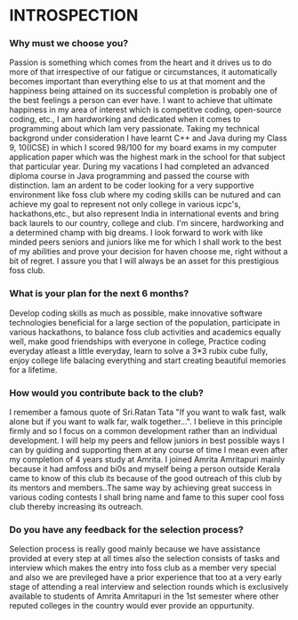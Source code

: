 # INTROSPECTION 
### Why must we choose you?
Passion is something which comes from the heart and it drives us to do more of that irrespective of our fatigue or circumstances, it automatically
becomes important than everything else to us at that moment and the happiness being attained on its successful completion is probably one of the 
best feelings a person can ever have. I want to achieve that ultimate happiness in my area of interest which is competitve coding, open-source 
coding, etc., I am hardworking and dedicated when it comes to programming about which Iam very passionate. Taking my technical backgrond under 
consideration I have learnt C++ and Java during my Class 9, 10(ICSE) in which I scored 98/100 for my board exams in my computer application paper 
which was the highest mark in the school for that subject that particular year. During my vacations I had completed an advanced diploma course in 
Java programming and passed the course with distinction. Iam an ardent to be coder looking for a very supportive environment like foss club where my 
coding skills can be nutured and can achieve my goal to represent not only college in various icpc's, hackathons,etc., but also represent India in 
international events and bring back laurels to our country, college and club. I'm sincere, hardworking and a determined champ with big dreams. I look
forward to work with like minded peers seniors and juniors like me for which I shall work to the best of my abilities and prove your decision for haven
choose me, right without a bit of regret. I assure you that I will always be an asset for this prestigious foss club.  
### What is your plan for the next 6 months?
Develop coding skills as much as possible, make innovative software technologies beneficial for a large section of the population, participate in various
hackathons, to balance foss club activities and academics equally well, make good friendships with everyone in college, Practice coding everyday atleast 
a little everyday, learn to solve a 3*3 rubix cube fully, enjoy college life balacing everything and start creating beautiful memories for a lifetime.
### How would you contribute back to the club?
I remember a famous quote of Sri.Ratan Tata "If you want to walk fast, walk alone but if you want to walk far, walk together...". I believe in this 
principle firmly and so I focus on a common development rather than an individual development. I will help my peers and fellow juniors in best possible
ways I can by guiding and supporting them at any course of time I mean even after my completion of 4 years study at Amrita. I joined Amrita Amritapuri
mainly because it had amfoss and bi0s and myself being a person outside Kerala came to know of this club its because of the good outreach of this club 
by its mentors and members..The same way by achieving great success in various coding contests I shall bring name and fame to this super cool foss club
thereby increasing its outreach.
### Do you have any feedback for the selection process?
Selection process is really good mainly because we have assistance provided at every step at all times also the selection consists of tasks and 
interview which makes the entry into foss club as a member very special and also we are previleged have a prior experience that too at a very early stage of attending
a real interview and selection rounds which is exclusively available to students of Amrita Amritapuri in the 1st semester where other reputed colleges 
in the country would ever provide an oppurtunity.
